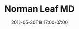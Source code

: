 ---
title: "Norman Leaf MD"
description: "We designed a new identity and website for one of the most renowned plastic surgeons in Beverly Hills. With a client list of world-famous celebreties, the practice demanded a world-class website that reflected their 40 years of excellence in reconstructive surgery."
date: "2016-05-30T18:17:00-07:00"
gallery: 
  - 
    url: "/assets/images/leafmd-12.jpg"
    caption: " "
  - 
    url: "/assets/images/leafmd-11.jpg"
    caption: " "
  - 
    url: "/assets/images/portfolio-leafmd-1.jpg"
    caption: " "
tags: "development,logo,responsive,static,medical"
---